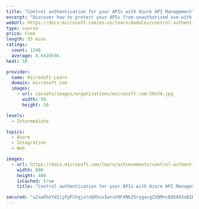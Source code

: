 ```yaml
---
title: "Control authentication for your APIs with Azure API Management"
excerpt: "Discover how to protect your APIs from unauthorized use with API keys and client certificate authentication."
webUrl: https://docs.microsoft.com/en-us/learn/modules/control-authentication-with-apim/
type: course
price: Free
length: 55 mins
ratings:
  count: 1246
  average: 4.6420546
heat: 58

provider:
  name: Microsoft Learn
  domain: microsoft.com
  images:
    - url: /assets/images/organizations/microsoft.com-50x50.jpg
      width: 50
      height: 50

levels:
  - Intermediate

topics:
  - Azure
  - Integration
  - Web

images:
  - url: https://docs.microsoft.com/learn/achievements/control-authentication-with-apim-social.png
    width: 800
    height: 400
    isCached: true
    title: "Control authentication for your APIs with Azure API Management"

secured: "u2swDSoYd1ijFpFChqjxtxQXhsxIw+uV6FXNhZ5rygacgZVQMncQdS9XXxB1KAcREUXS/FT+DTLOYphMLbOuaa+mYiHbf/3ZAjU01AvbQ2jKjka69UkzFuFU01ZM47pK8IP6dw+MI2gv048/3WERynjQJtDfLanZshesSzDStThZu0coO1ialMyti3gYLQe7lFUAfLZa5bfvsuymBaLvsFJE3xnDQeed1iNHQtb3jTxpBePk8GZfky6ZBjZwoi7VBvHJFM3FmpG1ad8iHsco1NIJRkwzqCzyNQrnZCdCXhoEcP0CCasqehhNvcnSOtc1XZtkudkevbVAWXoC1AJS+ySf1GnO/ORyT4OfAlQv6h0GKwgYKDclT3WGF2Fs0tE6QVXlfvwLG12v+12J7DOxhw==;uMoNFpFpf1wmX2FwHY5rvg=="
---
```


